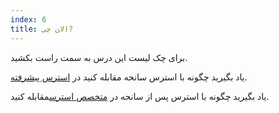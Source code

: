 ```yaml
---
index: 6
title: الان چی?
---
```

برای چک لیست این درس به سمت راست بکشید.

یاد بگیرید چگونه با استرس سانحه مقابله کنید در [استرس پیشرفته](umbrella://stress/stress/advanced).

یاد بگیرید چگونه با استرس پس از سانحه در [متخصص استرس](umbrella://stress/stress/expert)مقابله کنید.